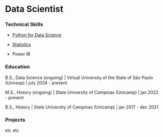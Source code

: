 # Data Scientist

### Technical Skills
- [Python for Data Science](https://cursos.alura.com.br/degree/certificate/809d8ddf-48d7-428b-b4ee-c73a0f7f70a5?lang=pt_BR)

- [Statistics](https://cursos.alura.com.br/degree/certificate/4994464b-89b9-4807-a8c2-a594cc8dd605?lang=pt_BR)

- Power BI

### Education
B.S., Data Science (ongoing) | Virtual University of the State of São Paulo (Univesp) | july 2024 - present

M.S., History (ongoing) | State University of Campinas (Unicamp) | jan 2022 - present

B.S., History | State University of Campinas (Unicamp) | jan 2017 - dec 2021


### Projects
etc etc
